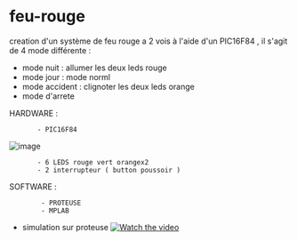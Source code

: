 # feu-rouge
creation d'un système de feu rouge a 2 vois  à l'aide d'un PIC16F84 , il s'agit de 4 mode différente : 
- mode nuit : allumer les deux leds rouge 
- mode jour : mode norml 
- mode accident : clignoter les deux leds orange 
- mode d'arrete 


HARDWARE : 

           - PIC16F84 
   ![image](https://user-images.githubusercontent.com/80831555/114759831-2f35d880-9d4e-11eb-986e-5e431c8fa117.png)

           - 6 LEDS rouge vert orangex2 
           - 2 interrupteur ( button poussoir ) 


 SOFTWARE : 
             
            - PROTEUSE 
            - MPLAB
 
 - simulation sur proteuse 
[![Watch the video](/images/feu.jpeg)](https://youtu.be/vmLphjnDDfs)
